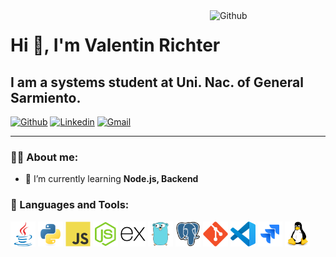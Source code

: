 <img width="185" align="right" alt="Github" src="https://media.npr.org/assets/img/2023/01/14/this-is-fine_sq-0bd6d8072e991dc4708be3668cd480ae7df18a11-s800-c85.jpg" />

  
  # Hi 👋, I'm Valentin Richter
  ## I am a systems student at Uni. Nac. of General Sarmiento.
  
[![Github](https://img.shields.io/badge/-Github-000?style=flat&logo=Github&logoColor=white)](https://github.com/valrichter)
[![Linkedin](https://img.shields.io/badge/-LinkedIn-blue?style=flat&logo=Linkedin&logoColor=white)](https://www.linkedin.com/in/valrichter)
[![Gmail](https://img.shields.io/badge/-Gmail-c14438?style=flat&logo=Gmail&logoColor=white)](mailto:valenrichter11@gmail.com)
  

---

### 👨‍💻 About me:
  - 🌱 I’m currently learning **Node.js, Backend**

<div aling="left">
  <h3>🔨 Languages and Tools:</h3/
    <div>
    <img id="java" src="https://github.com/devicons/devicon/blob/master/icons/java/java-original.svg" width="40" />
    <img id="python" src="https://github.com/devicons/devicon/blob/master/icons/python/python-original.svg" width="40" />
    <img id="javascript" src="https://github.com/devicons/devicon/blob/master/icons/javascript/javascript-original.svg" width="40" />
    <img id="nodejs" src="https://github.com/devicons/devicon/blob/master/icons/nodejs/nodejs-original.svg" width="40" />
    <img id="expresjs" src="https://github.com/devicons/devicon/blob/master/icons/express/express-original.svg" width="40" />
    <img id="go" src="https://github.com/devicons/devicon/blob/master/icons/go/go-original.svg" width="40" />
    <img id="postgresql" src="https://github.com/devicons/devicon/blob/master/icons/postgresql/postgresql-original.svg" width="40" />
    <img id="git" src="https://github.com/devicons/devicon/blob/master/icons/git/git-original.svg" width="40" />
    <img id="vscode" src="https://github.com/devicons/devicon/blob/master/icons/vscode/vscode-original.svg" width="40" />
    <img id="jira" src="https://github.com/devicons/devicon/blob/master/icons/jira/jira-original.svg" width="40" />
    <img id="linux" src="https://github.com/devicons/devicon/blob/master/icons/linux/linux-original.svg" width="40" />
    </div>
</div>
